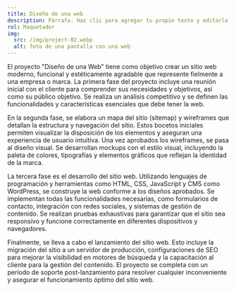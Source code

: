```yaml
---
title: Diseño de una web
description: Párrafo. Haz clic para agregar tu propio texto y editarlo. Es fácil. Haz clic en “Editar texto” o doble clic aquí para agregar tu propio contenido y cambiar la fuente. Puedes arrastrarlo y soltarlo en cualquier lugar de la página.
rol: Maquetador
img: 
  src: /img/project-02.webp
  alt: foto de una pantalla con una web
---
```


El proyecto "Diseño de una Web" tiene como objetivo crear un sitio web moderno, funcional y estéticamente agradable que represente fielmente a una empresa o marca. La primera fase del proyecto incluye una reunión inicial con el cliente para comprender sus necesidades y objetivos, así como su público objetivo. Se realiza un análisis competitivo y se definen las funcionalidades y características esenciales que debe tener la web.

En la segunda fase, se elabora un mapa del sitio (sitemap) y wireframes que detallan la estructura y navegación del sitio. Estos bocetos iniciales permiten visualizar la disposición de los elementos y aseguran una experiencia de usuario intuitiva. Una vez aprobados los wireframes, se pasa al diseño visual. Se desarrollan mockups con el estilo visual, incluyendo la paleta de colores, tipografías y elementos gráficos que reflejan la identidad de la marca.

La tercera fase es el desarrollo del sitio web. Utilizando lenguajes de programación y herramientas como HTML, CSS, JavaScript y CMS como WordPress, se construye la web conforme a los diseños aprobados. Se implementan todas las funcionalidades necesarias, como formularios de contacto, integración con redes sociales, y sistemas de gestión de contenido. Se realizan pruebas exhaustivas para garantizar que el sitio sea responsivo y funcione correctamente en diferentes dispositivos y navegadores.

Finalmente, se lleva a cabo el lanzamiento del sitio web. Esto incluye la migración del sitio a un servidor de producción, configuraciones de SEO para mejorar la visibilidad en motores de búsqueda y la capacitación al cliente para la gestión del contenido. El proyecto se completa con un período de soporte post-lanzamiento para resolver cualquier inconveniente y asegurar el funcionamiento óptimo del sitio web.

